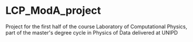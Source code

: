# LCP_ModA_project
Project for the first half of the course Laboratory of Computational Physics, part of the master's degree cycle in Physics of Data delivered at UNIPD
